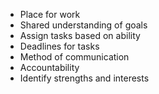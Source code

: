 * Place for work
* Shared understanding of goals
* Assign tasks based on ability
* Deadlines for tasks
* Method of communication
* Accountability
* Identify strengths and interests
